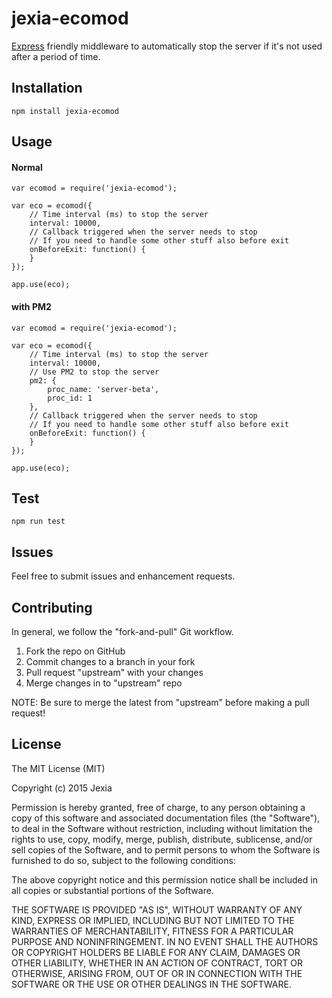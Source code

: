 # jexia-ecomod
[Express](http://expressjs.com) friendly middleware to automatically stop the server if it's not used after a period of time.

## Installation

```
npm install jexia-ecomod
```

## Usage
#### Normal
```
var ecomod = require('jexia-ecomod');

var eco = ecomod({
    // Time interval (ms) to stop the server
    interval: 10000,
    // Callback triggered when the server needs to stop
    // If you need to handle some other stuff also before exit
    onBeforeExit: function() {
    }
});

app.use(eco);

```
#### with PM2
```
var ecomod = require('jexia-ecomod');

var eco = ecomod({
    // Time interval (ms) to stop the server
    interval: 10000,
    // Use PM2 to stop the server
    pm2: {
        proc_name: 'server-beta',
        proc_id: 1
    },
    // Callback triggered when the server needs to stop
    // If you need to handle some other stuff also before exit
    onBeforeExit: function() {
    }
});

app.use(eco);

```


## Test
```
npm run test

```

## Issues
Feel free to submit issues and enhancement requests.

## Contributing
 In general, we follow the "fork-and-pull" Git workflow.

 1. Fork the repo on GitHub
 2. Commit changes to a branch in your fork
 3. Pull request "upstream" with your changes
 4. Merge changes in to "upstream" repo

NOTE: Be sure to merge the latest from "upstream" before making a pull request!

## License

The MIT License (MIT)

Copyright (c) 2015 Jexia

Permission is hereby granted, free of charge, to any person obtaining a copy
of this software and associated documentation files (the "Software"), to deal
in the Software without restriction, including without limitation the rights
to use, copy, modify, merge, publish, distribute, sublicense, and/or sell
copies of the Software, and to permit persons to whom the Software is
furnished to do so, subject to the following conditions:

The above copyright notice and this permission notice shall be included in all
copies or substantial portions of the Software.

THE SOFTWARE IS PROVIDED "AS IS", WITHOUT WARRANTY OF ANY KIND, EXPRESS OR
IMPLIED, INCLUDING BUT NOT LIMITED TO THE WARRANTIES OF MERCHANTABILITY,
FITNESS FOR A PARTICULAR PURPOSE AND NONINFRINGEMENT. IN NO EVENT SHALL THE
AUTHORS OR COPYRIGHT HOLDERS BE LIABLE FOR ANY CLAIM, DAMAGES OR OTHER
LIABILITY, WHETHER IN AN ACTION OF CONTRACT, TORT OR OTHERWISE, ARISING FROM,
OUT OF OR IN CONNECTION WITH THE SOFTWARE OR THE USE OR OTHER DEALINGS IN THE
SOFTWARE.

